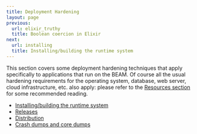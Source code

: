 ```yaml
---
title: Deployment Hardening
layout: page
previous:
  url: elixir_truthy
  title: Boolean coercion in Elixir
next:
  url: installing
  title: Installing/building the runtime system
---
```


This section covers some deployment hardening techniques that apply specifically to applications that run on the BEAM. Of course all the usual hardening requirements for the operating system, database, web server, cloud infrastructure, etc. also apply: please refer to the
[Resources section](resources) for some recommended reading.

* [Installing/building the runtime system](installing)
* [Releases](releases)
* [Distribution](distribution)
* [Crash dumps and core dumps](crash_dumps)
